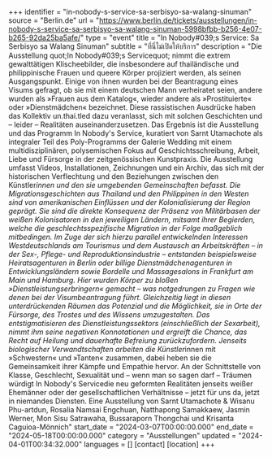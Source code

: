 +++
identifier = "in-nobody-s-service-sa-serbisyo-sa-walang-sinuman"
source = "Berlin.de"
url = "https://www.berlin.de/tickets/ausstellungen/in-nobody-s-service-sa-serbisyo-sa-walang-sinuman-5998bfbb-b256-4e07-b265-92da25ba5afe/"
type = "event"
title = "In Nobody#039;s Service: Sa Serbisyo sa Walang Sinuman"
subtitle = "ที่นี่ไม่เปิดให้บริการ"
description = "Die Ausstellung quot;In Nobody#039;s Servicequot; nimmt die extrem gewalttätigen Klischeebilder, die insbesondere auf thailändische und philippinische Frauen und queere Körper projiziert werden, als seinen Ausgangspunkt.
Einige von ihnen wurden bei der Beantragung eines Visums gefragt, ob sie mit einem deutschen Mann verheiratet seien, andere wurden als »Frauen aus dem Katalog«, wieder andere als »Prostituierte« oder »Dienstmädchen« bezeichnet. Diese rassistischen Ausdrücke haben das Kollektiv un.thai.tled dazu veranlasst, sich mit solchen Geschichten und – leider – Realitäten auseinanderzusetzen. Das Ergebnis ist die Ausstellung und das Programm In Nobody's Service, kuratiert von Sarnt Utamachote als integraler Teil des Poly-Programms der Galerie Wedding mit einem multidisziplinären, polysemischen Fokus auf Geschichtsschreibung, Arbeit, Liebe und Fürsorge in der zeitgenössischen Kunstpraxis. Die Ausstellung umfasst Videos, Installationen, Zeichnungen und ein Archiv, das sich mit der historischen Verflechtung und den Beziehungen zwischen den Künstler*innen und den sie umgebenden Gemeinschaften befasst.
Die Migrationsgeschichten aus Thailand und den Philippinen in den Westen sind von amerikanischen Einflüssen und der Kolonialisierung der Region geprägt. Sie sind die direkte Konsequenz der Präsenz von Militärbasen der weißen Kolonisatoren in den jeweiligen Ländern, mitsamt ihrer Begierden, welche die geschlechtsspezifische Migration in der Folge maßgeblich mitbedingen. Im Zuge der sich hierzu parallel entwickelnden Interessen Westdeutschlands am Tourismus und dem Austausch an Arbeitskräften – in der Sex-, Pflege- und Reproduktionsindustrie – entstanden beispielsweise Heiratsagenturen in Berlin oder billige Dienstmädchenagenturen in Entwicklungsländern sowie Bordelle und Massagesalons in Frankfurt am Main und Hamburg. Hier wurden Körper zu bloßen »Dienstleistungserbringern« gemacht – was notgedrungen zu Fragen wie denen bei der Visumbeantragung führt.
Gleichzeitig liegt in diesen unterdrückenden Räumen das Potenzial und die Möglichkeit, sie in Orte der Fürsorge, des Trostes und des Wissens umzugestalten. Das entstigmatisieren des Dienstleistungssektors (einschließlich der Sexarbeit), nimmt ihm seine negativen Konnotationen und ergreift die Chance, das Recht auf Heilung und dauerhafte Befreiung zurückzufordern. Jenseits biologischer Verwandtschaften arbeiten die Künstler*innen mit »Schwestern« und »Tanten« zusammen, dabei heben sie die Gemeinsamkeit ihrer Kämpfe und Empathie hervor. An der Schnittstelle von Klasse, Geschlecht, Sexualität und – wenn man so sagen darf – Träumen würdigt In Nobody's Servicedie neu geformten Realitäten jenseits weißer Ehemänner oder der gesellschaftlichen Verhältnisse – jetzt für uns da, jetzt in niemandes Diensten.
Eine Ausstellung von Sarnt Utamachote & Wisanu Phu-artdun, Rosalia Namsai Engchuan, Natthapong Samakkaew, Jasmin Werner, Mon Sisu Satrawaha, Bussaraporn Thongchai und Krisanta Caguioa-Mönnich"
start_date = "2024-03-07T00:00:00.000"
end_date = "2024-05-18T00:00:00.000"
category = "Ausstellungen"
updated = "2024-04-01T00:34:32.000"
languages = []
[contact]
[location]
+++